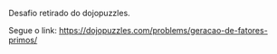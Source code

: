 Desafio retirado do dojopuzzles.

Segue o link: https://dojopuzzles.com/problems/geracao-de-fatores-primos/

